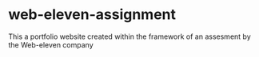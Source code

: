 # web-eleven-assignment
This a portfolio website created within the framework of an assesment by the Web-eleven company
